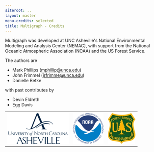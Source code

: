 ```yaml
---
siteroot: ..
layout: master
menu-credits: selected
title: Multigraph - Credits
---
```


Multigraph was developed at UNC Asheville's National Environmental Modeling and Analysis Center (NEMAC), with
support from the National Oceanic Atmospheric Association (NOAA) and the US Forest Service.

The authors are

* Mark Phillips (mphillip@unca.edu)
* John Frimmel (jrfrimme@unca.edu)
* Danielle Betke

with past contributes by

* Devin Eldreth
* Egg Davis


<table class="logo-footer">
  <tr>
    <td><img src="../images/unca-200.png"></td>
    <td><img src="../images/noaa.png"></td>
    <td><img src="../images/usfs.jpg"></td>
  </tr>
</table>

